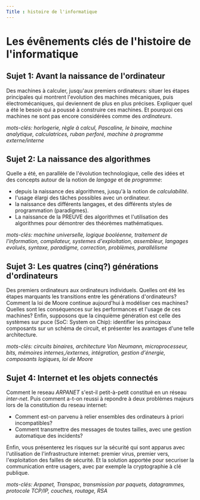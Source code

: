 ```yaml
---
Title : histoire de l'informatique 
---
```


# Les évênements clés de l'histoire de l'informatique

## Sujet 1: Avant la naissance de l'ordinateur
Des machines à calculer, jusqu'aux premiers ordinateurs: situer les étapes principales qui montrent l'evolution des machines mécaniques, puis électromécaniques, qui deviennent de plus en plus précises. Expliquer quel a été le besoin qui a poussé à construire ces machines. Et pourquoi ces machines ne sont pas encore considérées comme des *ordinateurs*.

*mots-clés: horlogerie, règle à calcul, Pascaline, le binaire, machine analytique, calculatrices, ruban perforé, machine à programme externe/interne*

## Sujet 2: La naissance des algorithmes
Quelle a été, en parallèle de l'évolution technologique, celle des idées et des concepts autour de la notion de *langage* et de *programme*: 

* depuis la naissance des algorithmes, jusqu'à la notion de *calculabilité*. 
* l'usage élargi des tâches possibles avec un ordinateur.
* la naissance des différents langages, et des différents styles de programmation (paradigmes).
* La naissance de la PREUVE des algorithmes et l'utilisation des algorithmes pour démontrer des théorèmes mathématiques.

*mots-clés: machine universelle, logique booléenne, traitement de l'information, compilateur, systemes d'exploitation, assembleur, langages evolués, syntaxe, paradigme, correction, problèmes, parallélisme*

## Sujet 3: Les quatres (cinq?) générations d'ordinateurs
Des premiers ordinateurs aux ordinateurs individuels. Quelles ont été les étapes marquants les transitions entre les générations d'ordinateurs? Comment la loi de Moore continue aujourd'hui à modéliser ces machines? Quelles sont les conséquences sur les performances et l'usage de ces machines? 
Enfin, supposons que la cinquième génération est celle des systèmes sur puce (SoC: System on Chip): identifier les principaux composants sur un schéma de circuit, et présenter les avantages d'une telle architecture.

*mots-clés: circuits binaires, architecture Von Neumann, microprocesseur, bits, mémoires internes,/externes, intégration, gestion d'énergie, composants logiques, loi de Moore*

## Sujet 4: Internet et les objets connectés
Comment le reseau *ARPANET* s'est-il petit-à-petit constitué en un réseau *inter-net*. Puis comment a-t-on reussi à repondre à deux problèmes majeurs lors de la constitution du reseau internet:

* Comment est-on parvenu à relier ensembles des ordinateurs à priori incompatibles?
* Comment transmettre des messages de toutes tailles, avec une gestion automatique des incidents?

Enfin, vous présenterez les risques sur la sécurité qui sont apparus avec l'utilisation de l'infrastructure internet: premier virus, premier vers, l'exploitation des failles de sécurité. Et la solution apportée pour securiser la communication entre usagers, avec par exemple la cryptographie à clé publique.

*mots-clés: Arpanet, Transpac, transmission par paquets, datagrammes, protocole TCP/IP, couches, routage, RSA*
